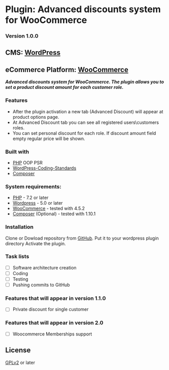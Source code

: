# Plugin: Advanced discounts system for WooCommerce
### Version 1.0.0

## CMS: [WordPress]
## eCommerce Platform: [WooCommerce]

***Advanced discounts system for WooCommerce. The plugin allows you to set a product discount amount for each customer role.***

### Features
  - After the plugin activation a new tab (Advanced Discount) will appear at product options page.
  - At Advanced Discount tab you can see all registered users\customers roles.
  - You can set personal discount for each role. If discount amount field empty regular price will be shown.

### Built with

- [PHP] OOP PSR
- [WordPress-Coding-Standards]
- [Composer]

### System requirements:

* [PHP] -  7.2 or later
* [Wordpress] - 5.0 or later
* [WooCommerce] - tested with 4.5.2
* [Composer] (Optional) - tested with 1.10.1


### Installation

Clone or Dowload repository from [GitHub].
Put it to your wordpress plugin directory
Activate the plugin.


### Task lists

- [ ] Software architecture creation
- [ ] Coding
- [ ] Testing
- [ ] Pushing commits to GitHub

### Features that will appear in version 1.1.0
- [ ] Private discount for single customer

### Features that will appear in version 2.0
- [ ] Woocommerce Memberships support

License
----

[GPLv2] or later

[//]: #
   [GitHub]: <https://github.com/SobolevAnatoly/Advanced-discounts-system-for-WooCommerce/>
   [PHP]: <https://www.php.net/>
   [WordPress]: <https://wordpress.org/>
   [WooCommerce]: <https://woocommerce.com/>
   [GPLv2]: <https://www.gnu.org/licenses/old-licenses/gpl-2.0.en.html>
   [Composer]: <https://getcomposer.org/>
   [WordPress-Coding-Standards]: <https://github.com/WordPress/WordPress-Coding-Standards>
